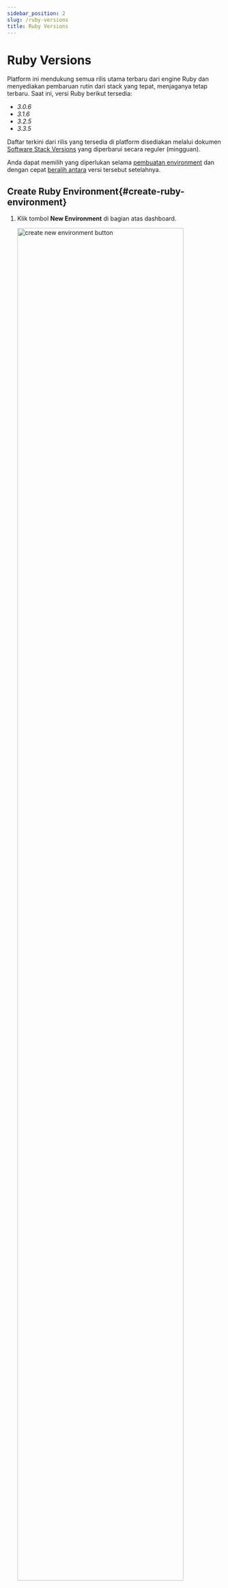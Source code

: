 ```yaml
---
sidebar_position: 2
slug: /ruby-versions
title: Ruby Versions
---
```

# Ruby Versions

Platform ini mendukung semua rilis utama terbaru dari engine Ruby dan menyediakan pembaruan rutin dari stack yang tepat, menjaganya tetap terbaru. Saat ini, versi Ruby berikut tersedia:

- _3.0.6_
- _3.1.6_
- _3.2.5_
- _3.3.5_

Daftar terkini dari rilis yang tersedia di platform disediakan melalui dokumen [Software Stack Versions](<https://docs.dewacloud.com/docs/software-stacks-versions/#engines>) yang diperbarui secara reguler (mingguan).

Anda dapat memilih yang diperlukan selama [pembuatan environment](#create-ruby-environment) dan dengan cepat [beralih antara](#change-ruby-version) versi tersebut setelahnya.

## Create Ruby Environment{#create-ruby-environment}

1. Klik tombol **New Environment** di bagian atas dashboard.

   <img src="https://assets.dewacloud.com/dewacloud-docs/ruby/ruby%20version/01-create-new-environment-button.png" alt="create new environment button" width="90%"/>

2. Dalam wizard topologi yang terbuka, beralih ke tab _**Ruby**_ dan pilih server aplikasi yang diinginkan (_Apache_ atau _NGINX_). Selanjutnya, pilih versi engine dengan daftar drop-down yang tepat di bagian tengah frame.

   <img src="https://assets.dewacloud.com/dewacloud-docs/ruby/ruby%20version/02-topology-wizard-choose-ruby-version.png" alt="topology wizard choose Ruby version" max-width="100%"/>

Atur konfigurasi lain yang diinginkan (misalnya batas cloudlets, [public IP](<https://docs.dewacloud.com/docs/public-ip/>), [region](<https://docs.dewacloud.com/docs/environment-regions/>), dll.) dan klik **Create**.

## Change Ruby Version{#change-ruby-version}

Untuk environment yang sudah ada, Anda dapat mengubah versi Ruby dengan [redeploying container(s)](<https://docs.dewacloud.com/docs/container-redeploy/>):

1. Ada dua opsi untuk mengakses dialog pembaruan container:

   - melalui wizard topologi (gunakan tombol **Change Environment Topology** di samping environment yang sesuai) dengan mengklik versi stack/tag di bagian dialog tengah.

     <img src="https://assets.dewacloud.com/dewacloud-docs/ruby/ruby%20version/03-topology-wizard-change-ruby-version.png" alt="topology wizard change Ruby version" width="50%"/>

   - dengan tombol **Redeploy container(s)** yang tepat di sebelah node/layer yang diperlukan.

     <img src="https://assets.dewacloud.com/dewacloud-docs/ruby/ruby%20version/04-redeploy-containers-button.png" alt="redeploy containers button" max-width="100%"/>

2. Di jendela yang terbuka, sesuaikan pengaturan berikut:

   - _**Tag**_ \- memungkinkan memilih versi Ruby yang dibutuhkan.
   - _**Keep volumes data**_ \- menyimpan data dalam [volumes](<https://docs.dewacloud.com/docs/container-volumes/>).
   - _**Simultaneous**_ atau _**Sequential deployment with delay**_ (hanya untuk [scaled servers](<https://docs.dewacloud.com/docs/horizontal-scaling/>)) - menentukan apakah semua container dalam satu layer harus di-redeploy sekaligus atau satu per satu, untuk menghindari downtime.

   <img src="https://assets.dewacloud.com/dewacloud-docs/ruby/ruby%20version/05-ruby-container-redeploy-dialog.png" alt="Ruby container redeploy dialog" width="60%"/>

3. Klik **Redeploy** dan konfirmasi melalui pop-up yang muncul.

   <img src="https://assets.dewacloud.com/dewacloud-docs/ruby/ruby%20version/06-redeploy-confirmation-pop-up.png" alt="redeploy confirmation pop-up" width="60%"/>

Dalam satu menit, versi Ruby dari node Anda akan diperbarui.

## Baca Juga{#whats-next}

- [Dashboard Guide](<https://docs.dewacloud.com/docs/dashboard-guide/>)
- [Setting Up Environment](<https://docs.dewacloud.com/docs/setting-up-environment/>)
- [Ruby App Server Configuration](<https://docs.dewacloud.com/docs/ruby-application-server-config/>)
- [Container Update](<https://docs.dewacloud.com/docs/container-redeploy/>)